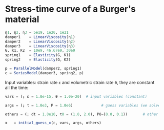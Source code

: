 # Stress-time curve of a Burger's material

```julia
η1, η2, η3 = 5e19, 1e20, 1e21
damper1    = LinearViscosity(η1)
damper2    = LinearViscosity(η2)
damper3    = LinearViscosity(η3)
G, K1, K2  = 10e9, 46.67e9, 30e9
spring1    = Elasticity(G, K1)
spring2    = Elasticity(G, K2)
```

```julia
p = ParallelModel(damper2, spring1)
c = SeriesModel(damper3, spring2, p)
```

Input variables: strain rate `ε` and volumetric strain rate `θ`, they are constant all the time:
```julia
vars = (; ε = 1.0e-15, θ = 1.0e-20)  # input variables (constant)
```

```julia
args = (; τ = 1.0e3, P = 1.0e6)             # guess variables (we solve for these, differentiable)
```

```julia
others = (; dt = 1.0e10, τ0 = (1.0, 2.0), P0=(0.0, 0.1))       # other non-differentiable variables needed to evaluate the state functions
```

```julia
x   = initial_guess_x(c, vars, args, others)
```